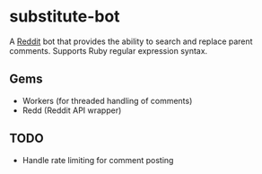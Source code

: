 # substitute-bot

A [Reddit](https://www.reddit.com/) bot that provides the ability to search and replace parent comments. Supports Ruby regular expression syntax.

## Gems
- Workers (for threaded handling of comments)
- Redd (Reddit API wrapper)

## TODO
- Handle rate limiting for comment posting